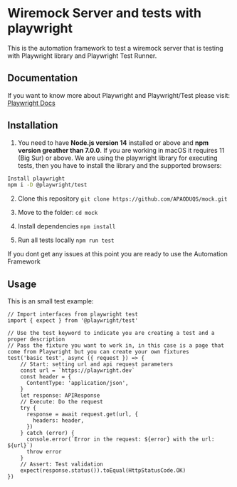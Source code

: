 # Wiremock Server and tests with playwright

This is the automation framework to test a wiremock server that is testing with Playwright library and Playwright Test Runner.
## Documentation

If you want to know more about Playwright and Playwright/Test please visit:
[Playwright Docs](https://playwright.dev/docs/intro)

## Installation

1.  You need to have **Node.js version 14** installed or above and **npm version greather than 7.0.0**. If you are working in macOS it requires 11 (Big Sur) or above. We are using the playwright library for executing tests, then you have to install the library and the supported browsers:

```bash
Install playwright
npm i -D @playwright/test
```

2. Clone this repository
   `git clone https://github.com/APAODUQS/mock.git`

3. Move to the folder:
   `cd mock`

4. Install dependencies
   `npm install `

5. Run all tests locally
   `npm run test `

If you dont get any issues at this point you are ready to use the Automation Framework

## Usage

This is an small test example:

```typescript:
// Import interfaces from playwright test
import { expect } from '@playwright/test'

// Use the test keyword to indicate you are creating a test and a proper description
// Pass the fixture you want to work in, in this case is a page that come from Playwright but you can create your own fixtures
test('basic test', async ({ request }) => {
    // Start: setting url and api request parameters
    const url = `https://playwright.dev`
    const header = {
      ContentType: 'application/json',
    }
    let response: APIResponse
    // Execute: Do the request
    try {
      response = await request.get(url, {
        headers: header,
      })
    } catch (error) {
      console.error(`Error in the request: ${error} with the url: ${url}`)
      throw error
    }
    // Assert: Test validation
    expect(response.status()).toEqual(HttpStatusCode.OK)  
})
```
